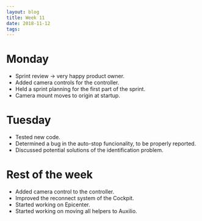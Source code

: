 ```yaml
---
layout: blog
title: Week 11
date: 2018-11-12
tags:
---
```

# Monday
* Sprint review -> very happy product owner.
* Added camera controls for the controller.
* Held a sprint planning for the first part of the sprint.
* Camera mount moves to origin at startup.

# Tuesday
* Tested new code.
* Determined a bug in the auto-stop funcionality, to be properly reported.
* Discussed potential solutions of the identification problem.

# Rest of the week
* Added camera control to the controller.
* Improved the reconnect system of the Cockpit.
* Started working on Epicenter.
* Started working on moving all helpers to Auxilio.
